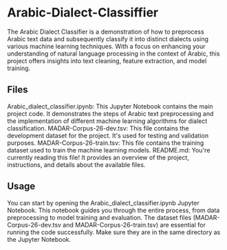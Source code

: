 # Arabic-Dialect-Classiffier
The Arabic Dialect Classifier is a demonstration of how to preprocess Arabic text data and subsequently classify it into distinct dialects using various machine learning techniques. With a focus on enhancing your understanding of natural language processing in the context of Arabic, this project offers insights into text cleaning, feature extraction, and model training.


## Files

Arabic_dialect_classifier.ipynb: This Jupyter Notebook contains the main project code. It demonstrates the steps of Arabic text preprocessing and the implementation of different machine learning algorithms for dialect classification.
MADAR-Corpus-26-dev.tsv: This file contains the development dataset for the project. It's used for testing and validation purposes.
MADAR-Corpus-26-train.tsv: This file contains the training dataset used to train the machine learning models.
README.md: You're currently reading this file! It provides an overview of the project, instructions, and details about the available files.

## Usage

You can start by opening the Arabic_dialect_classifier.ipynb Jupyter Notebook. This notebook guides you through the entire process, from data preprocessing to model training and evaluation.
The dataset files (MADAR-Corpus-26-dev.tsv and MADAR-Corpus-26-train.tsv) are essential for running the code successfully. Make sure they are in the same directory as the Jupyter Notebook.





